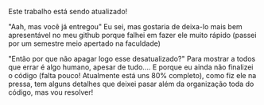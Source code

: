 Este trabalho está sendo atualizado! 

"Aah, mas você já entregou"
Eu sei, mas gostaria de deixa-lo mais bem apresentável no meu github porque falhei em fazer ele muito rápido (passei por um semestre meio apertado na faculdade)

"Então por que não apagar logo esse desatualizado?"
Para mostrar a todos que errar é algo humano, apesar de tudo.... E porque eu ainda não finalizei o código (falta pouco! Atualmente está uns 80% completo), como fiz ele na pressa, tem alguns detalhes que deixei pasar além da organização toda do código, mas vou resolver!
